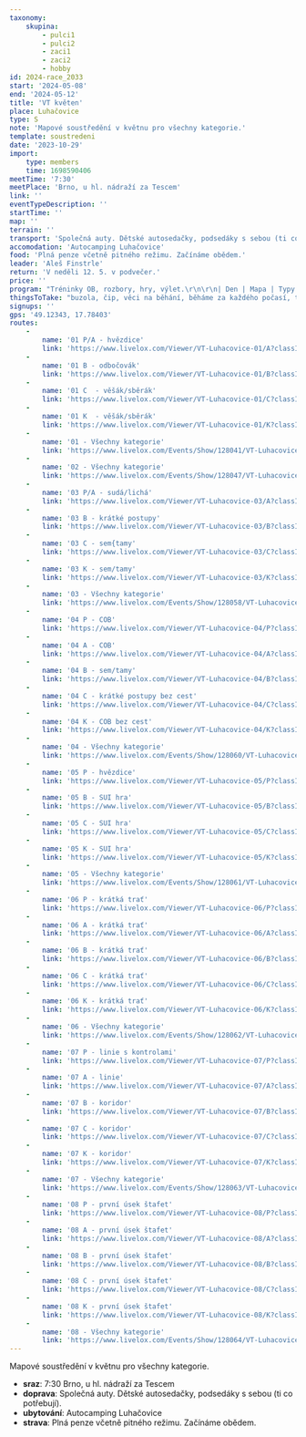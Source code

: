 ```yaml
---
taxonomy:
    skupina:
        - pulci1
        - pulci2
        - zaci1
        - zaci2
        - hobby
id: 2024-race_2033
start: '2024-05-08'
end: '2024-05-12'
title: 'VT květen'
place: Luhačovice
type: S
note: 'Mapové soustředění v květnu pro všechny kategorie.'
template: soustredeni
date: '2023-10-29'
import:
    type: members
    time: 1698590406
meetTime: '7:30'
meetPlace: 'Brno, u hl. nádraží za Tescem'
link: ''
eventTypeDescription: ''
startTime: ''
map: ''
terrain: ''
transport: 'Společná auty. Dětské autosedačky, podsedáky s sebou (ti co  potřebují).'
accomodation: 'Autocamping Luhačovice'
food: 'Plná penze včetně pitného režimu. Začínáme obědem.'
leader: 'Aleš Finstrle'
return: 'V neděli 12. 5. v podvečer.'
price: ''
program: "Tréninky OB, rozbory, hry, výlet.\r\n\r\n| Den | Mapa | Typy |\r\n|-----|------|-----|\r\n| 8.5. dopo | Kamenná | hvězdice, odbočovák, věšák/sběrák |\r\n| 8.5. odpo | Přečkovice | okruhy, azimutové hvězdice, azimutové okruhy, azimutová linie |\r\n| 9.5. dopo | Kamenná | sudá/lichá, krátké postupy, sem/tamy |\r\n| 9.5. odpo | Kamenná | COB, sem/tamy, krátké postupy bez cest, COB bez cest |\r\n| 10.5. | | odpočinek a výlet |\r\n| 11.5. dopo | Přečkovice | hvězdice, okruhy, SUI hra |\r\n| 11.5. odpo | Přečkovice | měřený COB |\r\n| 12.5. dopo | Přečkovice | linie, koridor/had |\r\n| 8.5. dopo | Přečkovice | první úsek štafet |\r\n\r\nPředpokládaná místa parkování a startů najdete na mapách: https://en.mapy.cz/s/gokotogafu"
thingsToTake: "buzola, čip, věci na běhání, běháme za každého počasí, takže nezapomeňte si přibalit teplouše...\r\nI oblečení na sebe přizpůsobit počasí. Plavky, psací potřeby, tréninkový deník"
signups: ''
gps: '49.12343, 17.78403'
routes:
    -
        name: '01 P/A - hvězdice'
        link: 'https://www.livelox.com/Viewer/VT-Luhacovice-01/A?classId=760466'
    -
        name: '01 B - odbočovák'
        link: 'https://www.livelox.com/Viewer/VT-Luhacovice-01/B?classId=760467'
    -
        name: '01 C  - věšák/sběrák'
        link: 'https://www.livelox.com/Viewer/VT-Luhacovice-01/C?classId=760468'
    -
        name: '01 K  - věšák/sběrák'
        link: 'https://www.livelox.com/Viewer/VT-Luhacovice-01/K?classId=760470'
    -
        name: '01 - Všechny kategorie'
        link: 'https://www.livelox.com/Events/Show/128041/VT-Luhacovice-01'
    -
        name: '02 - Všechny kategorie'
        link: 'https://www.livelox.com/Events/Show/128047/VT-Luhacovice-02'
    -
        name: '03 P/A - sudá/lichá'
        link: 'https://www.livelox.com/Viewer/VT-Luhacovice-03/A?classId=760501'
    -
        name: '03 B - krátké postupy'
        link: 'https://www.livelox.com/Viewer/VT-Luhacovice-03/B?classId=760502'
    -
        name: '03 C - sem{tamy'
        link: 'https://www.livelox.com/Viewer/VT-Luhacovice-03/C?classId=760506'
    -
        name: '03 K - sem/tamy'
        link: 'https://www.livelox.com/Viewer/VT-Luhacovice-03/K?classId=760510'
    -
        name: '03 - Všechny kategorie'
        link: 'https://www.livelox.com/Events/Show/128058/VT-Luhacovice-03'
    -
        name: '04 P - COB'
        link: 'https://www.livelox.com/Viewer/VT-Luhacovice-04/P?classId=760514'
    -
        name: '04 A - COB'
        link: 'https://www.livelox.com/Viewer/VT-Luhacovice-04/A?classId=760515'
    -
        name: '04 B - sem/tamy'
        link: 'https://www.livelox.com/Viewer/VT-Luhacovice-04/B?classId=760518'
    -
        name: '04 C - krátké postupy bez cest'
        link: 'https://www.livelox.com/Viewer/VT-Luhacovice-04/C?classId=760516'
    -
        name: '04 K - COB bez cest'
        link: 'https://www.livelox.com/Viewer/VT-Luhacovice-04/K?classId=760517'
    -
        name: '04 - Všechny kategorie'
        link: 'https://www.livelox.com/Events/Show/128060/VT-Luhacovice-04'
    -
        name: '05 P - hvězdice'
        link: 'https://www.livelox.com/Viewer/VT-Luhacovice-05/P?classId=762310'
    -
        name: '05 B - SUI hra'
        link: 'https://www.livelox.com/Viewer/VT-Luhacovice-05/B?classId=762316'
    -
        name: '05 C - SUI hra'
        link: 'https://www.livelox.com/Viewer/VT-Luhacovice-05/C?classId=762317'
    -
        name: '05 K - SUI hra'
        link: 'https://www.livelox.com/Viewer/VT-Luhacovice-05/K?classId=762318'
    -
        name: '05 - Všechny kategorie'
        link: 'https://www.livelox.com/Events/Show/128061/VT-Luhacovice-05'
    -
        name: '06 P - krátká trať'
        link: 'https://www.livelox.com/Viewer/VT-Luhacovice-06/P?classId=762329'
    -
        name: '06 A - krátká trať'
        link: 'https://www.livelox.com/Viewer/VT-Luhacovice-06/A?classId=762330'
    -
        name: '06 B - krátká trať'
        link: 'https://www.livelox.com/Viewer/VT-Luhacovice-06/B?classId=762331'
    -
        name: '06 C - krátká trať'
        link: 'https://www.livelox.com/Viewer/VT-Luhacovice-06/C?classId=762332'
    -
        name: '06 K - krátká trať'
        link: 'https://www.livelox.com/Viewer/VT-Luhacovice-06/K?classId=762333'
    -
        name: '06 - Všechny kategorie'
        link: 'https://www.livelox.com/Events/Show/128062/VT-Luhacovice-06'
    -
        name: '07 P - linie s kontrolami'
        link: 'https://www.livelox.com/Viewer/VT-Luhacovice-07/P?classId=762395'
    -
        name: '07 A - linie'
        link: 'https://www.livelox.com/Viewer/VT-Luhacovice-07/A?classId=762396'
    -
        name: '07 B - koridor'
        link: 'https://www.livelox.com/Viewer/VT-Luhacovice-07/B?classId=762397'
    -
        name: '07 C - koridor'
        link: 'https://www.livelox.com/Viewer/VT-Luhacovice-07/C?classId=762398'
    -
        name: '07 K - koridor'
        link: 'https://www.livelox.com/Viewer/VT-Luhacovice-07/K?classId=762399'
    -
        name: '07 - Všechny kategorie'
        link: 'https://www.livelox.com/Events/Show/128063/VT-Luhacovice-07'
    -
        name: '08 P - první úsek štafet'
        link: 'https://www.livelox.com/Viewer/VT-Luhacovice-08/P?classId=762402'
    -
        name: '08 A - první úsek štafet'
        link: 'https://www.livelox.com/Viewer/VT-Luhacovice-08/A?classId=762403'
    -
        name: '08 B - první úsek štafet'
        link: 'https://www.livelox.com/Viewer/VT-Luhacovice-08/B?classId=762404'
    -
        name: '08 C - první úsek štafet'
        link: 'https://www.livelox.com/Viewer/VT-Luhacovice-08/C?classId=762405'
    -
        name: '08 K - první úsek štafet'
        link: 'https://www.livelox.com/Viewer/VT-Luhacovice-08/K?classId=762406'
    -
        name: '08 - Všechny kategorie'
        link: 'https://www.livelox.com/Events/Show/128064/VT-Luhacovice-08'
---
```


Mapové soustředění v květnu pro všechny kategorie.
* **sraz**: 7:30 Brno, u hl. nádraží za Tescem
* **doprava**: Společná auty. Dětské autosedačky, podsedáky s sebou (ti co  potřebují).
* **ubytování**: Autocamping Luhačovice
* **strava**: Plná penze včetně pitného režimu. Začínáme obědem.
